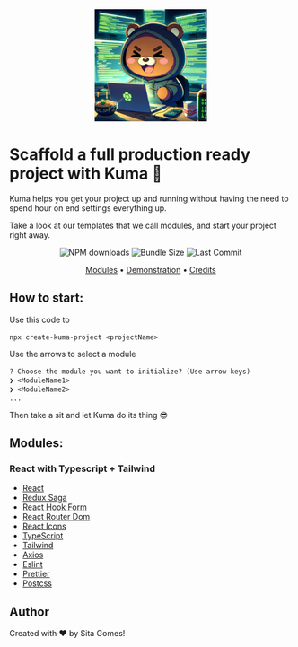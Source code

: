 <div align="center">
    <img src="./Kuma-logo.jpg" alt="Kuma logo" style="width: 200px;">
</div>

# Scaffold a full production ready project with Kuma 🐻

Kuma helps you get your project up and running without having the need to spend hour on end settings everything up.

Take a look at our templates that we call modules, and start your project right away.

<p align="center">
    <img alt="NPM downloads" src="https://img.shields.io/npm/d18m/create-kuma-project
    ">
    <img src="https://img.shields.io/npm/unpacked-size/create-kuma-project
    " alt="Bundle Size">
	<img alt="Last Commit" src="https://img.shields.io/github/last-commit/SitaGomes/create-kuma-project"/>
</p>

<p align="center">
 <a href="#modules">Modules</a> •
 <a href="#camera-demonstration">Demonstration</a> •
 <a href="#author">Credits</a> 
</p>

## How to start:

Use this code to

```shell
npx create-kuma-project <projectName>
```

Use the arrows to select a module

```shell
? Choose the module you want to initialize? (Use arrow keys)
❯ <ModuleName1>
❯ <ModuleName2>
...
```

Then take a sit and let Kuma do its thing 😎

## Modules:

### React with Typescript + Tailwind

- [React](https://react.dev/)
- [Redux Saga](https://redux-saga.js.org/)
- [React Hook Form](https://react-hook-form.com/)
- [React Router Dom](https://reactrouter.com/en/main)
- [React Icons](https://react-icons.github.io/react-icons/)
- [TypeScript](https://www.typescriptlang.org/)
- [Tailwind](https://tailwindcss.com/)
- [Axios](https://axios-http.com/)
- [Eslint](https://eslint.org)
- [Prettier](https://prettier.io/)
- [Postcss](https://github.com/postcss/postcss)

## Author

Created with ♥ by Sita Gomes!
